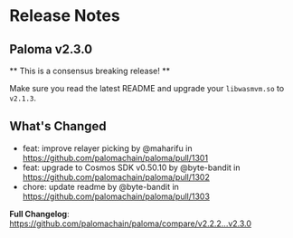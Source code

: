 # Release Notes

## Paloma v2.3.0

** This is a consensus breaking release! ** 

Make sure you read the latest README and upgrade your `libwasmvm.so` to `v2.1.3`.

## What's Changed
* feat: improve relayer picking by @maharifu in https://github.com/palomachain/paloma/pull/1301
* feat: upgrade to Cosmos SDK v0.50.10 by @byte-bandit in https://github.com/palomachain/paloma/pull/1302
* chore: update readme by @byte-bandit in https://github.com/palomachain/paloma/pull/1303


**Full Changelog**: https://github.com/palomachain/paloma/compare/v2.2.2...v2.3.0
